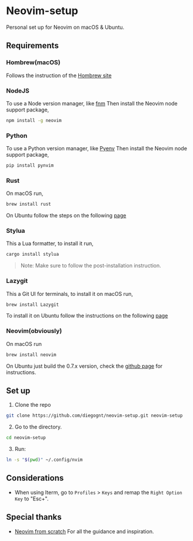 # Neovim-setup
Personal set up for Neovim on macOS & Ubuntu.

## Requirements
### Hombrew(macOS)
Follows the instruction of the [Hombrew site](https://brew.sh/)
### NodeJS
To use a Node version manager, like [fnm](https://github.com/Schniz/fnm)
Then install the Neovim node support package,
~~~bash
npm install -g neovim
~~~
### Python
To use a Python version manager, like [Pyenv](https://github.com/pyenv/pyenv)
Then install the Neovim node support package,
~~~bash
pip install pynvim
~~~
### Rust
On macOS run,
~~~bash
brew install rust
~~~
On Ubuntu follow the steps on the following [page](https://www.rust-lang.org/learn/get-started)
### Stylua
This a Lua formatter, to install it run,
~~~bash
cargo install stylua
~~~
>Note: Make sure to follow the post-installation instruction.
### Lazygit
This a Git UI for terminals, to install it on macOS run,
~~~bash
brew install Lazygit
~~~
To install it on Ubuntu follow the instructions on the following [page](https://github.com/jesseduffield/lazygit#manual)
### Neovim(obviously)
On macOS run
~~~bash
brew install neovim
~~~
On Ubuntu just build the 0.7.x version, check the [github page](https://github.com/neovim/neovim/wiki/Installing-Neovim#install-from-source) for instructions.
## Set up
1. Clone the repo
~~~bash
git clone https://github.com/diegognt/neovim-setup.git neovim-setup
~~~
2. Go to the directory.
~~~bash
cd neovim-setup
~~~
3. Run:
~~~bash
ln -s "$(pwd)" ~/.config/nvim
~~~
## Considerations
- When using Iterm, go to `Profiles` > `Keys` and remap the `Right Option Key` to "Esc+". 
## Special thanks
- [Neovim from scratch](https://github.com/LunarVim/Neovim-from-scratch) For all the guidance and inspiration.

